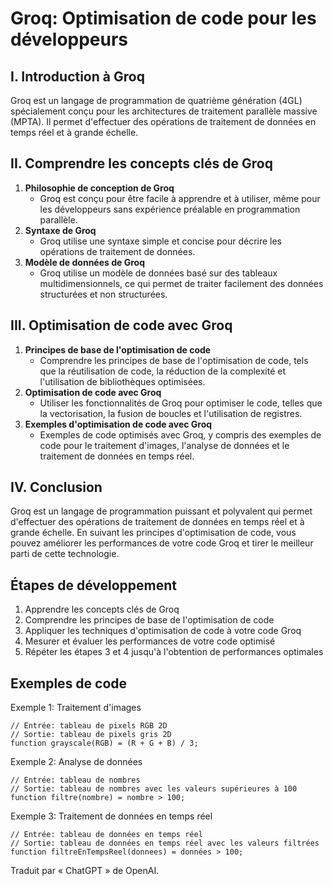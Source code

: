 Groq: Optimisation de code pour les développeurs
=========================================

I. Introduction à Groq
----------------------

Groq est un langage de programmation de quatrième génération (4GL) spécialement conçu pour les architectures de traitement parallèle massive (MPTA). Il permet d'effectuer des opérations de traitement de données en temps réel et à grande échelle.

II. Comprendre les concepts clés de Groq
---------------------------------------

1. **Philosophie de conception de Groq**
    - Groq est conçu pour être facile à apprendre et à utiliser, même pour les développeurs sans expérience préalable en programmation parallèle.
2. **Syntaxe de Groq**
    - Groq utilise une syntaxe simple et concise pour décrire les opérations de traitement de données.
3. **Modèle de données de Groq**
    - Groq utilise un modèle de données basé sur des tableaux multidimensionnels, ce qui permet de traiter facilement des données structurées et non structurées.

III. Optimisation de code avec Groq
----------------------------------

1. **Principes de base de l'optimisation de code**
    - Comprendre les principes de base de l'optimisation de code, tels que la réutilisation de code, la réduction de la complexité et l'utilisation de bibliothèques optimisées.
2. **Optimisation de code avec Groq**
    - Utiliser les fonctionnalités de Groq pour optimiser le code, telles que la vectorisation, la fusion de boucles et l'utilisation de registres.
3. **Exemples d'optimisation de code avec Groq**
    - Exemples de code optimisés avec Groq, y compris des exemples de code pour le traitement d'images, l'analyse de données et le traitement de données en temps réel.

IV. Conclusion
--------------

Groq est un langage de programmation puissant et polyvalent qui permet d'effectuer des opérations de traitement de données en temps réel et à grande échelle. En suivant les principes d'optimisation de code, vous pouvez améliorer les performances de votre code Groq et tirer le meilleur parti de cette technologie.

Étapes de développement
------------------------

1. Apprendre les concepts clés de Groq
2. Comprendre les principes de base de l'optimisation de code
3. Appliquer les techniques d'optimisation de code à votre code Groq
4. Mesurer et évaluer les performances de votre code optimisé
5. Répéter les étapes 3 et 4 jusqu'à l'obtention de performances optimales

Exemples de code
----------------

Exemple 1: Traitement d'images

```groq
// Entrée: tableau de pixels RGB 2D
// Sortie: tableau de pixels gris 2D
function grayscale(RGB) = (R + G + B) / 3;
```

Exemple 2: Analyse de données

```groq
// Entrée: tableau de nombres
// Sortie: tableau de nombres avec les valeurs supérieures à 100
function filtre(nombre) = nombre > 100;
```

Exemple 3: Traitement de données en temps réel

```groq
// Entrée: tableau de données en temps réel
// Sortie: tableau de données en temps réel avec les valeurs filtrées
function filtreEnTempsReel(donnees) = données > 100;
```

Traduit par « ChatGPT » de OpenAI.